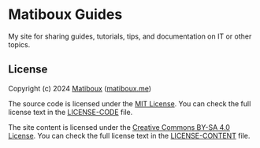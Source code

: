 # Matiboux Guides

My site for sharing guides, tutorials, tips, and documentation on IT or other topics.


## License

Copyright (c) 2024 [Matiboux](https://github.com/matiboux) ([matiboux.me](https://matiboux.me))

The source code is licensed under the [MIT License](https://opensource.org/licenses/MIT). You can check the full license text in the [LICENSE-CODE](LICENSE-CODE) file.

The site content is licensed under the [Creative Commons BY-SA 4.0 License](https://creativecommons.org/licenses/by-sa/4.0/). You can check the full license text in the [LICENSE-CONTENT](LICENSE-CONTENT) file.
